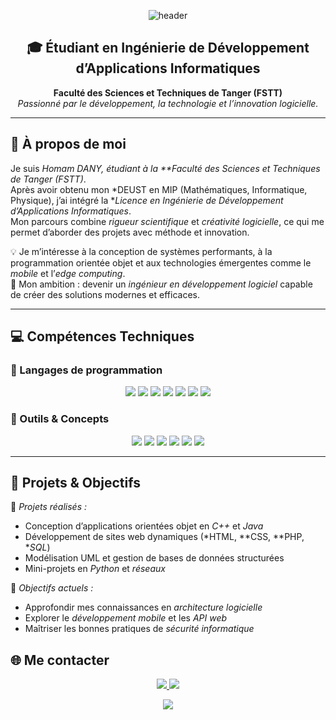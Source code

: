 <!-- En-tête animé -->
<p align="center">
  <img src="https://capsule-render.vercel.app/api?type=waving&color=0:0077B5,100:00C6FF&height=200&section=header&text=👋%20Bienvenue%20sur%20le%20profil%20de%20Homam%20DANY&fontSize=28&fontColor=ffffff&fontAlignY=35" alt="header"/>
</p>



<h2 align="center">🎓 Étudiant en Ingénierie de Développement d’Applications Informatiques</h2>

<p align="center">
  <strong>Faculté des Sciences et Techniques de Tanger (FSTT)</strong><br>
  <em>Passionné par le développement, la technologie et l’innovation logicielle.</em>
</p>

---

## 💫 À propos de moi

Je suis *Homam DANY, étudiant à la **Faculté des Sciences et Techniques de Tanger (FSTT)*.  
Après avoir obtenu mon *DEUST en MIP (Mathématiques, Informatique, Physique), j’ai intégré la **Licence en Ingénierie de Développement d’Applications Informatiques*.  
Mon parcours combine *rigueur scientifique* et *créativité logicielle*, ce qui me permet d’aborder des projets avec méthode et innovation.

💡 Je m’intéresse à la conception de systèmes performants, à la programmation orientée objet et aux technologies émergentes comme le *mobile* et l’*edge computing*.  
🎯 Mon ambition : devenir un *ingénieur en développement logiciel* capable de créer des solutions modernes et efficaces.

---

## 💻 Compétences Techniques

### 🔹 Langages de programmation
<p align="center">
  <img src="https://img.shields.io/badge/C++%20(POO)-00599C?style=for-the-badge&logo=cplusplus&logoColor=white"/>
  <img src="https://img.shields.io/badge/Java%20(POO)-ED8B00?style=for-the-badge&logo=openjdk&logoColor=white"/>
  <img src="https://img.shields.io/badge/Python-3776AB?style=for-the-badge&logo=python&logoColor=white"/>
  <img src="https://img.shields.io/badge/HTML5-E34F26?style=for-the-badge&logo=html5&logoColor=white"/>
  <img src="https://img.shields.io/badge/CSS3-1572B6?style=for-the-badge&logo=css3&logoColor=white"/>
  <img src="https://img.shields.io/badge/JavaScript-F7DF1E?style=for-the-badge&logo=javascript&logoColor=black"/>
  <img src="https://img.shields.io/badge/PHP-777BB4?style=for-the-badge&logo=php&logoColor=white"/>
</p>

### 🔹 Outils & Concepts
<p align="center">
  <img src="https://img.shields.io/badge/UML-6A5ACD?style=for-the-badge&logo=diagrams.net&logoColor=white"/>
  <img src="https://img.shields.io/badge/Bases%20de%20Données-4479A1?style=for-the-badge&logo=mysql&logoColor=white"/>
  <img src="https://img.shields.io/badge/Systèmes%20d'Exploitation-000000?style=for-the-badge&logo=linux&logoColor=white"/>
  <img src="https://img.shields.io/badge/Réseaux%20Informatiques-00A8E8?style=for-the-badge&logo=cisco&logoColor=white"/>
  <img src="https://img.shields.io/badge/Développement%20Web-FF7139?style=for-the-badge&logo=mozilla&logoColor=white"/>
  <img src="https://img.shields.io/badge/Mobile%20&%20Edge%20Computing-34A853?style=for-the-badge&logo=android&logoColor=white"/>
</p>

---

## 🚀 Projets & Objectifs

🎯 *Projets réalisés :*
- Conception d’applications orientées objet en *C++* et *Java*
- Développement de sites web dynamiques (*HTML, **CSS, **PHP, **SQL*)
- Modélisation UML et gestion de bases de données structurées
- Mini-projets en *Python* et *réseaux*

🌱 *Objectifs actuels :*
- Approfondir mes connaissances en *architecture logicielle*
- Explorer le *développement mobile* et les *API web*
- Maîtriser les bonnes pratiques de *sécurité informatique*



## 🌐 Me contacter

<p align="center">
  <a href="mailto:dany.homam@etu.uae.ac.ma">
    <img src="https://img.shields.io/badge/Email-D14836?style=for-the-badge&logo=gmail&logoColor=white"/>
  </a>
  <a href="https://www.linkedin.com/in/homam-dany-2047a7189">
    <img src="https://img.shields.io/badge/LinkedIn-0077B5?style=for-the-badge&logo=linkedin&logoColor=white"/>
  </a>
</p>



<p align="center">
  <img src="https://capsule-render.vercel.app/api?type=waving&color=0:00C6FF,100:0077B5&height=120&section=footer"/>
</p>
